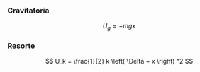 
### Gravitatoria
$$ U_g = - mgx $$
### Resorte
$$ U_k = \frac{1}{2} k \left( \Delta + x \right) ^2 $$